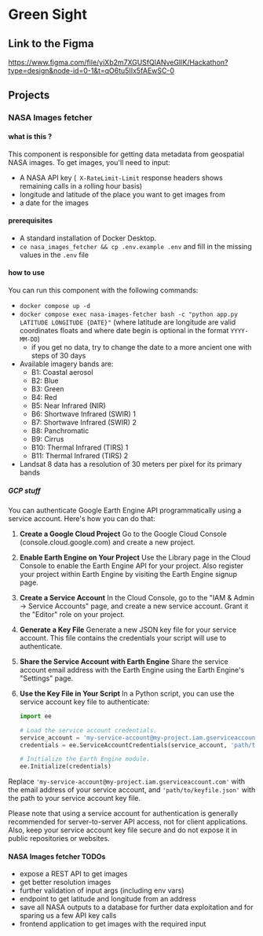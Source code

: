 # Green Sight

## Link to the Figma

https://www.figma.com/file/yiXb2m7XGUSfQlANveGIlK/Hackathon?type=design&node-id=0-1&t=qO6tu5IIx5fAEwSC-0

## Projects

### NASA Images fetcher

#### what is this ?

This component is responsible for getting data metadata from geospatial NASA images. To get images, you'll need to input:

- A NASA API key (` X-RateLimit-Limit` response headers shows remaining calls in a rolling hour basis)
- longitude and latitude of the place you want to get images from
- a date for the images

#### prerequisites

- A standard installation of Docker Desktop.
- `ce nasa_images_fetcher && cp .env.example .env` and fill in the missing values in the `.env` file

#### how to use

You can run this component with the following commands:

- `docker compose up -d`
- `docker compose exec nasa-images-fetcher bash -c "python app.py LATITUDE LONGITUDE {DATE}"` (where latitude are longitude are valid coordinates floats and where date begin is optional in the format `YYYY-MM-DD`)
  - if you get no data, try to change the date to a more ancient one with steps of 30 days
- Available imagery bands are:
   - B1: Coastal aerosol
   - B2: Blue
   - B3: Green
   - B4: Red
   - B5: Near Infrared (NIR)
   - B6: Shortwave Infrared (SWIR) 1
   - B7: Shortwave Infrared (SWIR) 2
   - B8: Panchromatic
   - B9: Cirrus
   - B10: Thermal Infrared (TIRS) 1
   - B11: Thermal Infrared (TIRS) 2
- Landsat 8 data has a resolution of 30 meters per pixel for its primary bands

##### GCP stuff

You can authenticate Google Earth Engine API programmatically using a service account. Here's how you can do that:

1. **Create a Google Cloud Project**
   Go to the Google Cloud Console (console.cloud.google.com) and create a new project.
2. **Enable Earth Engine on Your Project**
   Use the Library page in the Cloud Console to enable the Earth Engine API for your project. Also register your project within Earth Engine by visiting the Earth Engine signup page.
3. **Create a Service Account**
   In the Cloud Console, go to the "IAM & Admin -> Service Accounts" page, and create a new service account. Grant it the "Editor" role on your project.
4. **Generate a Key File**
   Generate a new JSON key file for your service account. This file contains the credentials your script will use to authenticate.
5. **Share the Service Account with Earth Engine**
   Share the service account email address with the Earth Engine using the Earth Engine's "Settings" page.
6. **Use the Key File in Your Script**
   In a Python script, you can use the service account key file to authenticate:

   ```python
   import ee

   # Load the service account credentials.
   service_account = 'my-service-account@my-project.iam.gserviceaccount.com'
   credentials = ee.ServiceAccountCredentials(service_account, 'path/to/keyfile.json')

   # Initialize the Earth Engine module.
   ee.Initialize(credentials)
   ```

Replace `'my-service-account@my-project.iam.gserviceaccount.com'` with the email address of your service account, and `'path/to/keyfile.json'` with the path to your service account key file.

Please note that using a service account for authentication is generally recommended for server-to-server API access, not for client applications. Also, keep your service account key file secure and do not expose it in public repositories or websites.

#### NASA Images fetcher TODOs

- expose a REST API to get images
- get better resolution images
- further validation of input args (including env vars)
- endpoint to get latitude and longitude from an address
- save all NASA outputs to a database for further data exploitation and for sparing us a few API key calls
- frontend application to get images with the required input